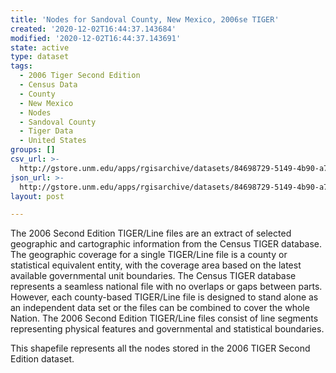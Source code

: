 ```yaml
---
title: 'Nodes for Sandoval County, New Mexico, 2006se TIGER'
created: '2020-12-02T16:44:37.143684'
modified: '2020-12-02T16:44:37.143691'
state: active
type: dataset
tags:
  - 2006 Tiger Second Edition
  - Census Data
  - County
  - New Mexico
  - Nodes
  - Sandoval County
  - Tiger Data
  - United States
groups: []
csv_url: >-
  http://gstore.unm.edu/apps/rgisarchive/datasets/84698729-5149-4b90-a73d-8465659e4923/tgr2006se_sand_nodes.derived.csv
json_url: >-
  http://gstore.unm.edu/apps/rgisarchive/datasets/84698729-5149-4b90-a73d-8465659e4923/tgr2006se_sand_nodes.derived.json
layout: post

---
```

The 2006 Second Edition TIGER/Line files are an extract of selected geographic and cartographic information from the Census TIGER database.  The geographic coverage for a single TIGER/Line file is a county or statistical equivalent entity, with the coverage area based on the latest available governmental unit boundaries. The Census TIGER database represents a seamless national file with no overlaps or gaps between parts.  However, each county-based TIGER/Line file is designed to stand alone as an independent data set or the files can be combined to cover the whole Nation.  The 2006 Second Edition  TIGER/Line files consist of line segments representing physical features and governmental and statistical boundaries.  

This shapefile represents all the nodes stored in the 2006 TIGER Second Edition dataset.
